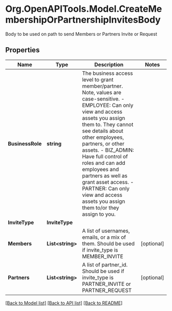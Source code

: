 # Org.OpenAPITools.Model.CreateMembershipOrPartnershipInvitesBody
Body to be used on path to send Members or Partners Invite or Request

## Properties

Name | Type | Description | Notes
------------ | ------------- | ------------- | -------------
**BusinessRole** | **string** | The business access level to grant member/partner. Note, values are case-sensitive. - EMPLOYEE: Can only view and access assets you assign them to. They cannot see details about other employees, partners, or other assets. - BIZ_ADMIN: Have full control of roles and can add employees and partners as well as grant asset access. - PARTNER: Can only view and access assets you assign them to/or they assign to you. | 
**InviteType** | **InviteType** |  | 
**Members** | **List&lt;string&gt;** | A list of usernames, emails, or a mix of them. Should be used if invite_type is MEMBER_INVITE | [optional] 
**Partners** | **List&lt;string&gt;** | A list of partner_id. Should be used if invite_type is PARTNER_INVITE or PARTNER_REQUEST | [optional] 

[[Back to Model list]](../README.md#documentation-for-models) [[Back to API list]](../README.md#documentation-for-api-endpoints) [[Back to README]](../README.md)

